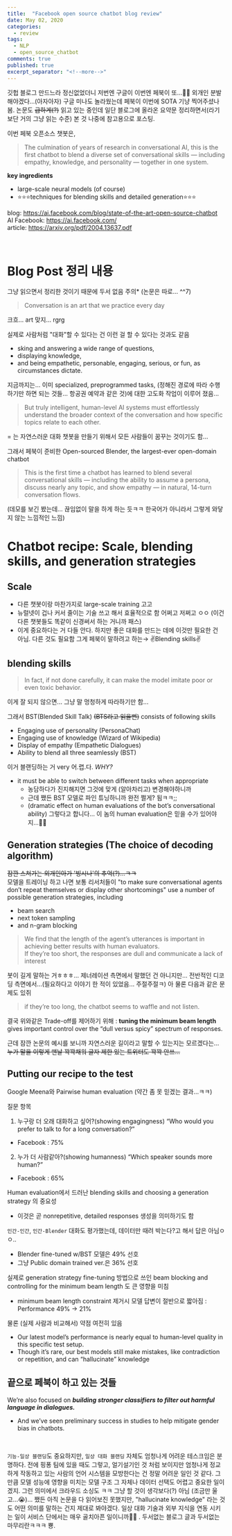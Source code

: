```yaml
---
title:  "Facebook open source chatbot blog review"
date: May 02, 2020
categories:
  - review
tags:
  - NLP
  - open_source_chatbot
comments: true
published: true
excerpt_separator: "<!--more-->"
---
```


깃헙 블로그 만드느라 정신없었더니 저번엔 구글이 이번엔 페북이 또...🤦‍♀️ 외개인 분발해야겠다...(아자아자) 구글 미나도 놀라웠는데 페북이 이번에 SOTA 기냥 찍어주셨나 봄. 논문도 ~~급하게(?)~~ 읽고 있는 중인데 일단 블로그에 올라온 요약문 정리하면서(라기 보단 거의 그냥 읽는 수준) 본 것 나중에 참고용으로 포스팅. <!--more-->


이번 페북 오픈소스 챗봇은,
> The culmination of years of research in conversational AI, this is the first chatbot to blend a diverse set of conversational skills — including empathy, knowledge, and personality — together in one system.

**key ingredients**
- large-scale neural models (of course)
- ⭐️⭐️⭐️techniques for blending skills and detailed generation⭐️⭐️⭐️

blog: <https://ai.facebook.com/blog/state-of-the-art-open-source-chatbot>  
AI Facebook: <https://ai.facebook.com/>  
article: <https://arxiv.org/pdf/2004.13637.pdf>

<br>

# Blog Post 정리 내용
그냥 읽으면서 정리한 것이기 때문에 두서 없음 주의* (논문은 따로... ^^7)

> Conversation is an art that we practice every day

크흐... art 맞지... rgrg  

실제로 사람처럼 "대화"할 수 있다는 건 이런 걸 할 수 있다는 것과도 같음 
- sking and answering a wide range of questions,
- displaying knowledge,
- and being empathetic, personable, engaging, serious, or fun, as circumstances dictate.  

지금까지는... 이미 specialized, preprogrammed tasks, (정해진 경로에 따라 수행하기만 하면 되는 것들... 항공권 예약과 같은 것)에 대한 고도화 작업이 이루어 졌음...

> But truly intelligent, human-level AI systems must effortlessly understand the broader context of the conversation and how specific topics relate to each other.

= 는 자연스러운 대화 챗봇을 만들기 위해서 모든 사람들이 꿈꾸는 것이기도 함...  

그래서 페북이 준비한 Open-sourced Blender, the largest-ever open-domain chatbot
> This is the first time a chatbot has learned to blend several conversational skills — including the ability to assume a persona, discuss nearly any topic, and show empathy — in natural, 14-turn conversation flows.

(데모를 보긴 봤는데... 끊임없이 말을 하게 하는 듯ㅋㅋ 한국어가 아니라서 그렇게 와닿지 않는 느낌적인 느낌)


# Chatbot recipe: Scale, blending skills, and generation strategies

## Scale
- 다른 챗봇이랑 마찬가지로 large-scale training 고고
- 뉴럴넷이 겁나 커서 줄이는 기술 쓰고 해서 효율적으로 함 어쩌고 저쩌고 ㅇㅇ (이건 다른 챗봇들도 똑같이 신경써서 하는 거니까 패스)
- 이게 중요하다는 거 다들 안다. 하지만 좋은 대화를 만드는 데에 이것만 필요한 건 아님. 다른 것도 필요함 그게 페북이 말하려고 하는→ ✌️Blending skills✌️

## blending skills
> In fact, if not done carefully, it can make the model imitate poor or even toxic behavior.  

이게 잘 되지 않으면... 그냥 말 멍청하게 따라하기만 함...  

그래서 BST(Blended Skill Talk) ~~(BTS라고 읽을뻔)~~ consists of following skills 
- Engaging use of personality (PersonaChat)
- Engaging use of knowledge (Wizard of Wikipedia) 
- Display of empathy (Empathetic Dialogues) 
- Ability to blend all three seamlessly (BST)

이거 블랜딩하는 거 very 어.렵.다. *WHY?* 
- it must be able to switch between different tasks when appropriate 
  - 농담하다가 진지해지면 그것에 맞게 (알아차리고) 변경해야하니까 
  - 근데 쨌든 BST 모델로 파인 튜닝하니까 완전 쩔게? 됨ㅋㅋ;; 
  - (dramatic effect on human evaluations of the bot’s conversational ability) 그렇다고 합니다... 이 놈의 human evaluation은 믿을 수가 있어야지...🍒🍒

## Generation strategies (The choice of decoding algorithm)
~~잠깐 스쳐가는 외개인아가 '빙시나'의 추억(?)...ㅋㅋ~~  
모델을 트레이닝 하고 나면 보통 리서처들이 "to make sure conversational agents don’t repeat themselves or display other shortcomings" use a number of possible generation strategies, including 
- beam search 
- next token sampling 
- and n-gram blocking

> We find that the length of the agent’s utterances is important in achieving better results with human evaluators.<br>If they’re too short, the responses are dull and communicate a lack of interest

봇이 길게 말하는 거ㅎㅎㅎ... 제너레이션 측면에서 말했던 건 아니지만... 전반적인 디코딩 측면에서...(필요하다고 이야기 한 적이 있었음... 주절주절ㅋ) 아 물론 다음과 같은 문제도 있쥐

> if they’re too long, the chatbot seems to waffle and not listen.

결국 위와같은 Trade-off를 제어하기 위해 : **tuning the minimum beam length** gives important control over the “dull versus spicy” spectrum of responses.

근데 잠깐 논문의 예시를 보니까 자연스러운 길이라고 말할 수 있는지는 모르겠다는... ~~누가 말을 이렇게 맨날 꽉꽉채워 글자 제한 있는 트위터도 꽉꽉 안쓰...~~
 
## Putting our recipe to the test
Google Meena와 Pairwise human evaluation (약간 좀 못 믿겠는 결과...ㅋㅋ)

질문 항목 
 1. 누구랑 더 오래 대화하고 싶어?(showing engagingness) “Who would you prefer to talk to for a long conversation?” 
  - Facebook : 75%
  
 2. 누가 더 사람같아?(showing humanness) “Which speaker sounds more human?” 
  - Facebook : 65%

Human evaluation에서 드러난 blending skills and choosing a generation strategy 의 중요성
- 이것은 곧 nonrepetitive, detailed responses 생성을 의미하기도 함

`인간-인간`, `인간-Blender` 대화도 평가했는데, 데이터만 때려 박는다?고 해서 답은 아님ㅇㅇ..
- Blender fine-tuned w/BST 모델은 49% 선호
- 그냥 Public domain trained ver.은 36% 선호 

실제로 generation strategy fine-tuning 방법으로 쓰인 beam blocking and controlling for the minimum beam length 도 큰 영향을 미침
- minimum beam length constraint 제거시 모델 답변이 절반으로 짧아짐 : Performance 49% → 21%

물론 (실제 사람과 비교해서) 약점 여전히 있음
- Our latest model’s performance is nearly equal to human-level quality in this specific test setup.
- Though it’s rare, our best models still make mistakes, like contradiction or repetition, and can “hallucinate” knowledge


## 끝으로 페북이 하고 있는 것들
We’re also focused on ***building stronger classifiers to filter out harmful language in dialogues.*** 
- And we’ve seen preliminary success in studies to help mitigate gender bias in chatbots.

<br>

`기능-일상 블랜딩`도 중요하지만, `일상 대화 블랜딩` 자체도 엄청나게 어려운 테스크임은 분명하다. 전에 핑퐁 팀에 있을 때도 그렇고, 얼기설기인 것 처럼 보이지만 엄청나게 정교하게 작동하고 있는 사람의 언어 시스템을 모방한다는 건 정말 어려운 일인 것 같다. 그만큼 모델 성능에 영향을 미치는 모델 구조 그 자체나 데이터 선택도 어렵고 중요한 일이겠지. 그런 의미에서 크라우드 소싱도 ㅋㅋ 그냥 할 것이 생각보다(?) 아님 (조금만 울고...😭)... 쨌든 아직 논문을 다 읽어보진 못했지만, "hallucinate knowledge" 라는 것도 어떤 의미를 말하는 건지 제대로 봐야겠다. 일상 대화 기술과 외부 지식을 연동 시키는 일이 서비스 단에서는 매우 골치아픈 일이니까🤦‍♀️ . 두서없는 블로그 글과 두서없는 마무리란ㅋㅋㅋ 뿅.
